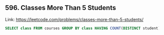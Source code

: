## 596. Classes More Than 5 Students
Link: https://leetcode.com/problems/classes-more-than-5-students/

```sql
SELECT class FROM courses GROUP BY class HAVING COUNT(DISTINCT student)>=5;
```
